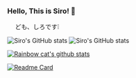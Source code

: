 ### Hello, This is Siro! 👋
　     ども、しろです❕ 

<!--
**shiro1920/shiro1920** is a ✨ _special_ ✨ repository because its `README.md` (this file) appears on your GitHub profile.

Here are some ideas to get you started:

- 🔭 I’m currently working on Nanjing University
- 🌱 I’m currently learning astronomy
- 🤔 I’m looking for help with python, IDL, linux, HTML and so on 

-->

![Siro's GitHub stats](https://github-readme-stats.vercel.app/api?username=shiro1920shiro1920&show_icons=true)
![Siro's GitHub stats](https://github-readme-stats.vercel.app/api?username=shiro1920&show_icons=true&theme=radical)

[![Rainbow cat's github stats](https://github-readme-stats.vercel.app/api?username=shiro1920&show_icons=true)](https://github.com/shiro1920/github-readme-stats)

[![Readme Card](https://github-readme-stats.vercel.app/api/pin/?username=shiro&repo=github-readme-stats)](https://github.com/shiro1920/github-readme-stats)
